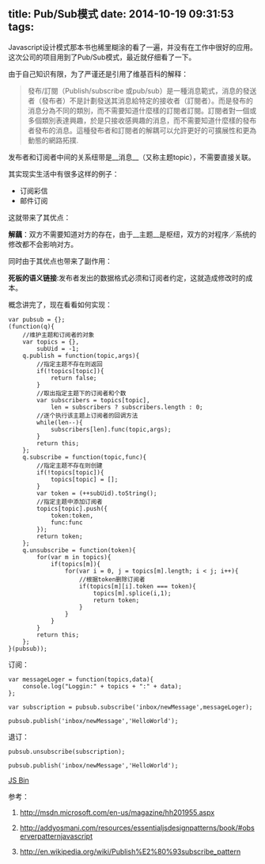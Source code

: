 title: Pub/Sub模式
date: 2014-10-19 09:31:53
tags:
---
Javascript设计模式那本书也稀里糊涂的看了一遍，并没有在工作中很好的应用。这次公司的项目用到了Pub/Sub模式，最近就仔细看了一下。

由于自己知识有限，为了严谨还是引用了维基百科的解释：

>發布/訂閱（Publish/subscribe 或pub/sub）是一種消息範式，消息的發送者（發布者）不是計劃發送其消息給特定的接收者（訂閱者）。而是發布的消息分為不同的類別，而不需要知道什麼樣的訂閱者訂閱。訂閱者對一個或多個類別表達興趣，於是只接收感興趣的消息，而不需要知道什麼樣的發布者發布的消息。這種發布者和訂閱者的解耦可以允許更好的可擴展性和更為動態的網路拓撲.

发布者和订阅者中间的关系纽带是__消息__（又称主题topic），不需要直接关联。

其实现实生活中有很多这样的例子：

* 订阅彩信
* 邮件订阅

这就带来了其优点：

__解藕__：双方不需要知道对方的存在，由于__主题__是枢纽，双方的对程序／系统的修改都不会影响对方。

同时由于其优点也带来了副作用：

__死板的语义链接__:发布者发出的数据格式必须和订阅者约定，这就造成修改时的成本。

概念讲完了，现在看看如何实现：

```
var pubsub = {};
(function(q){
	//维护主题和订阅者的对象
	var topics = {},
		subUid = -1;
	q.publish = function(topic,args){
		//指定主题不存在则返回
		if(!topics[topic]){
			return false;
		}
		//取出指定主题下的订阅者和个数
		var subscribers = topics[topic],
			len = subscribers ? subscribers.length : 0;
		//逐个执行该主题上订阅者的回调方法
		while(len--){
			subscribers[len].func(topic,args);
		}
		return this;
	};
	q.subscribe = function(topic,func){
		//指定主题不存在则创建
		if(!topics[topic]){
			topics[topic] = [];
		}
		var token = (++subUid).toString();
		//指定主题中添加订阅者
		topics[topic].push({
			token:token,
			func:func
		});
		return token;
	};
	q.unsubscribe = function(token){
		for(var m in topics){
			if(topics[m]){
				for(var i = 0, j = topics[m].length; i < j; i++){
					//根据token删除订阅者
					if(topics[m][i].token === token){
						topics[m].splice(i,1);
						return token;
					}
				}
			}
		}
		return this;
	};
}(pubsub));
```

订阅：

```
var messageLoger = function(topics,data){
	console.log("Loggin:" + topics + ":" + data);
};

var subscription = pubsub.subscribe('inbox/newMessage',messageLoger);

pubsub.publish('inbox/newMessage','HelloWorld');
```
退订：

```
pubsub.unsubscribe(subscription);

pubsub.publish('inbox/newMessage','HelloWorld');

```

<a class="jsbin-embed" href="http://jsbin.com/fidagu/1/embed">JS Bin</a><script src="http://static.jsbin.com/js/embed.js"></script>

 参考：

 1. http://msdn.microsoft.com/en-us/magazine/hh201955.aspx

 2. http://addyosmani.com/resources/essentialjsdesignpatterns/book/#observerpatternjavascript

 3. http://en.wikipedia.org/wiki/Publish%E2%80%93subscribe_pattern